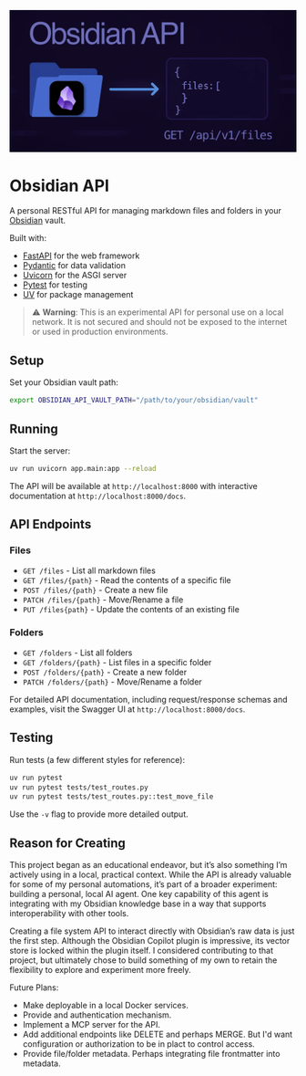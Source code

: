 ![Obsidian API](obsidian-api.webp)

# Obsidian API

A personal RESTful API for managing markdown files and folders in your [Obsidian](https://obsidian.md/) vault.

Built with:
- [FastAPI](https://github.com/FastAPI/FastAPI) for the web framework
- [Pydantic](https://github.com/pydantic/pydantic) for data validation
- [Uvicorn](https://github.com/encode/uvicorn) for the ASGI server
- [Pytest](https://github.com/pytest-dev/pytest) for testing
- [UV](https://github.com/astral-sh/uv) for package management

> ⚠️ **Warning**: This is an experimental API for personal use on a local network. It is not secured and should not be exposed to the internet or used in production environments.

## Setup

Set your Obsidian vault path:
```bash
export OBSIDIAN_API_VAULT_PATH="/path/to/your/obsidian/vault"
```

## Running

Start the server:
```bash
uv run uvicorn app.main:app --reload
```

The API will be available at `http://localhost:8000` with interactive documentation at `http://localhost:8000/docs`.

## API Endpoints

### Files
- `GET /files` - List all markdown files
- `GET /files/{path}` - Read the contents of a specific file
- `POST /files/{path}` - Create a new file
- `PATCH /files/{path}` - Move/Rename a file
- `PUT /files{path}` - Update the contents of an existing file

### Folders
- `GET /folders` - List all folders
- `GET /folders/{path}` - List files in a specific folder
- `POST /folders/{path}` - Create a new folder
- `PATCH /folders/{path}` - Move/Rename a folder

For detailed API documentation, including request/response schemas and examples, visit the Swagger UI at `http://localhost:8000/docs`.

## Testing

Run tests (a few different styles for reference):
```bash
uv run pytest 
uv run pytest tests/test_routes.py
uv run pytest tests/test_routes.py::test_move_file
```
Use the  `-v` flag to provide more detailed output.

## Reason for Creating

This project began as an educational endeavor, but it’s also something I’m actively using in a local, practical context. While the API is already valuable for some of my personal automations, it’s part of a broader experiment: building a personal, local AI agent. One key capability of this agent is integrating with my Obsidian knowledge base in a way that supports interoperability with other tools.

Creating a file system API to interact directly with Obsidian’s raw data is just the first step. Although the Obsidian Copilot plugin is impressive, its vector store is locked within the plugin itself. I considered contributing to that project, but ultimately chose to build something of my own to retain the flexibility to explore and experiment more freely.

Future Plans:
- Make deployable in a local Docker services.
- Provide and authentication mechanism.
- Implement a MCP server for the API.
- Add additional endpoints like DELETE and perhaps MERGE. But I'd want configuration or authorization to be in plact to control access.
- Provide file/folder metadata. Perhaps integrating file frontmatter into metadata.

